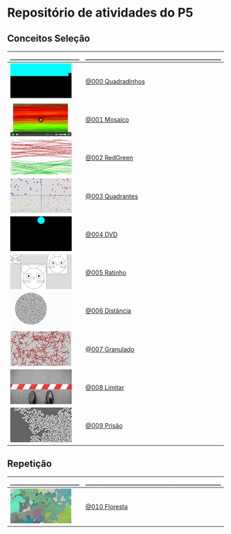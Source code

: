 # Repositório de atividades do P5

## Conceitos Seleção

\________________________ | \_______________________________________________
------------------------- | -----------------------
![_](.thumbs/000.jpg) | [@000 Quadradinhos](base/000/Readme.md#quadradinhos)
![_](.thumbs/001.jpg) | [@001 Mosaico](base/001/Readme.md#mosaico)
![_](.thumbs/002.jpg) | [@002 RedGreen](base/002/Readme.md#redgreen)
![_](.thumbs/003.jpg) | [@003 Quadrantes](base/003/Readme.md#quadrantes)
![_](.thumbs/004.jpg) | [@004 DVD](base/004/Readme.md#dvd)
![_](.thumbs/005.jpg) | [@005 Ratinho](base/005/Readme.md#ratinho)
![_](.thumbs/006.jpg) | [@006 Distância](base/006/Readme.md#distância)
![_](.thumbs/007.jpg) | [@007 Granulado](base/007/Readme.md#granulado)
![_](.thumbs/008.jpg) | [@008 Limitar](base/008/Readme.md#limitar)
![_](.thumbs/009.jpg) | [@009 Prisão](base/009/Readme.md#prisão)

## Repetição

\________________________ | \_______________________________________________
------------------------- | -----------------------
![_](.thumbs/010.jpg) | [@010 Floresta](base/010/Readme.md#floresta)
